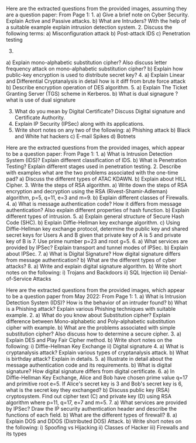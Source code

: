 Here are the extracted questions from the provided images, assuming they are a question paper:
From Page 1:
1.
a) Give a brief note on Cyber Security. Explain Active and Passive attacks.
b) What are Intruders? With the help of a suitable example explain intrusion detection system.
2. Discuss the following terms:
a) Misconfiguration attack
b) Post-attack IDS
c) Penetration testing

3.
a) Explain mono-alphabetic substitution cipher? Also discuss letter frequency attack on mono-alphabetic substitution cipher?
b) Explain how public-key encryption is used to distribute secret key?
4.
a) Explain Linear and Differential Cryptanalysis in detail how is it diff from brute force attack
b) Describe encryption operation of DES algorithm.
5.
a) Explain The Ticket Granting Server (TGS) scheme in Kerberos.
b) What is dual signagure ? what is use of dual signature

3. What do you mean by Digital Certificate? Discuss Digital signature and Certificate Authority.
4. Explain IP Security (IPSec) along with its applications.
5. Write short notes on any two of the following:
a) Phishing attack
b) Black and White hat hackers
c) E-mail Spikes
d) Botnets

Here are the extracted questions from the provided images, which appear to be a question paper:
From Page 1:
1.
a) What is Intrusion Detection System (IDS)? Explain different classification of IDS.
b) What is Penetration Testing? Explain different stages used in penetration testing.
2. Describe with examples what are the two problems associated with the one-time pad?
a) Discuss the different types of ATAC KDAWN.
b) Explain about HILL Cipher.
3. Write the steps of RSA algorithm.
a) Write down the steps of RSA encryption and decryption using the RSA (Rivest-Shamir-Adleman) algorithm, p=5, q=11, e=3 and m=9.
b) Explain different classes of Firewalls.
4.
a) What is message authentication code? How it differs from message authentication? Also explain different properties of hash function.
b) Explain different types of intrusion.
5.
a) Explain general structure of Secure Hash Code (SHC).
b) Explain Diffie-Hellman key exchange algorithm.
c) Using Diffie-Hellman key exchange protocol, determine the public key and shared secret keys for Users A and B given that private key of A is 5 and private key of B is 7. Use prime number p=23 and root g=5.
6.
a) What services are provided by IPSec? Explain transport and tunnel modes of IPSec.
b) Explain about IPSec.
7.
a) What is Digital Signature? How digital signature differs from message authentication?
b) What are the different types of cyber attacks?
8.
a) Write and explain digital signature algorithm.
b) Write short notes on the following:
i) Trojans and Backdoors
ii) SQL Injection
iii) Denial-of-Service Attacks

Here are the extracted questions from the provided images, which appear to be a question paper from May 2022:
From Page 1:
1.
a) What is Intrusion Detection System (IDS)? How is the behavior of an intruder found?
b) What is a Phishing attack? Explain various Phishing techniques with suitable example.
2.
a) What do you know about Substitution cipher? Explain difference between Mono-alphabetic and Poly-alphabetic substitution cipher with example.
b) What are the problems associated with simple substitution cipher? Also discuss how to determine a secure cipher.
3.
a) Explain DES and Play Fair Cipher method.
b) Write short notes on the following:
i) Diffie-Hellman Key Exchange
ii) Digital signature
4.
a) What is cryptanalysis attack? Explain various types of cryptanalysis attack.
b) What is birthday attack? Explain in details.
5.
a) Illustrate in detail about the message authentication code and its requirements.
b) What is digital signature? How digital signature differs from digital certificate.
6.
a) In Diffie-Hellman Key Exchange, Alice and Bob have chosen prime value q=17 and primitive root e=5. If Alice's secret key is 3 and Bob's secret key is 6, what is the secret key they exchanged?
b) Discuss public key (RSA) cryptosystem. Find out cipher text (C) and private key (D) using RSA algorithm where p=11, q=17, e=7 and m=5.
7.
a) What services are provided by IPSec? Draw the IP security authentication header and describe the functions of each field.
b) What are the different types of firewall?
8.
a) Explain DOS and DDOS (Distributed DOS) Attack.
b) Write short notes on the following:
i) Spoofing vs Hijacking
ii) Classes of Hacker
iii) Firewalls and its types
